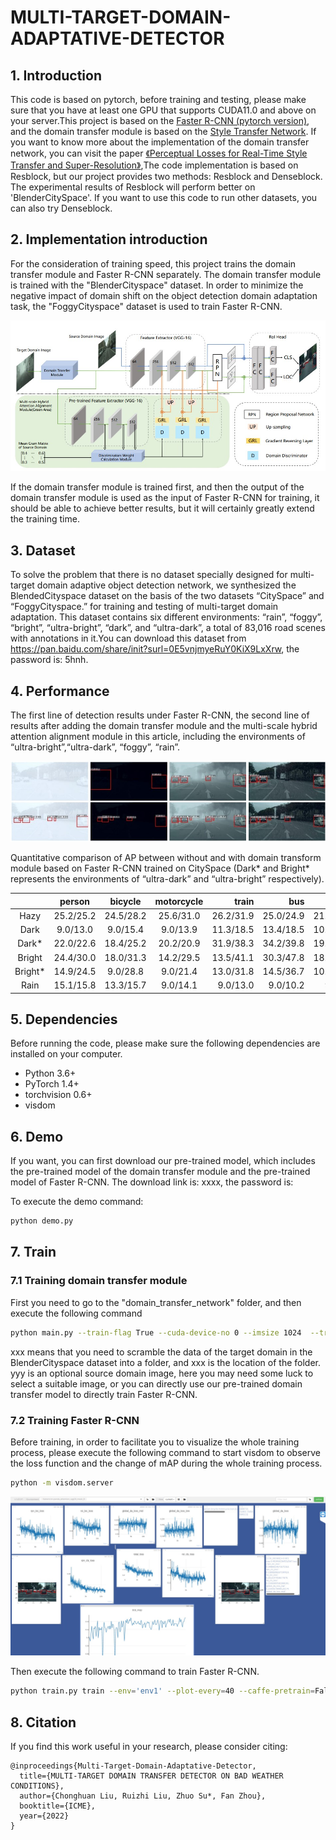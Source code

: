 # MULTI-TARGET-DOMAIN-ADAPTATIVE-DETECTOR

## 1. Introduction
This code is based on pytorch, before training and testing, please make sure that you have at least one GPU that supports CUDA11.0 and above on your server.This project is based on the [Faster R-CNN (pytorch version)](https://github.com/chenyuntc/simple-faster-rcnn-pytorch), and the domain transfer module is based on the [Style Transfer Network](https://github.com/tyui592/Perceptual_loss_for_real_time_style_transfer). If you want to know more about the implementation of the domain transfer network, you can visit the paper [《Perceptual Losses for Real-Time Style Transfer
and Super-Resolution》](https://arxiv.org/pdf/1603.08155),The code implementation is based on Resblock, but our project provides two methods: Resblock and Denseblock. The experimental results of Resblock will perform better on 'BlenderCitySpace'. If you want to use this code to run other datasets, you can also try Denseblock.


## 2. Implementation introduction
For the consideration of training speed, this project trains the domain transfer module and Faster R-CNN separately. The domain transfer module is trained with the "BlenderCityspace" dataset. In order to minimize the negative impact of domain shift on the object detection domain adaptation task, the "FoggyCityspace" dataset is used to train Faster R-CNN.

![newtork](./md_image/network.jpg)

If the domain transfer module is trained first, and then the output of the domain transfer module is used as the input of Faster R-CNN for training, it should be able to achieve better results, but it will certainly greatly extend the training time.


## 3. Dataset
To solve the problem that there is no dataset specially designed for multi-target domain adaptive object detection network, we synthesized the BlendedCityspace dataset on the basis of the two datasets “CitySpace” and “FoggyCityspace.” for
training and testing of multi-target domain adaptation. This
dataset contains six different environments: “rain”, “foggy”,
“bright”, “ultra-bright”, “dark”, and “ultra-dark”, a total of
83,016 road scenes with annotations in it.You can download this dataset from https://pan.baidu.com/share/init?surl=0E5vnjmyeRuY0KiX9LxXrw, the password is: 5hnh.

## 4. Performance
The first line of detection results under Faster R-CNN, the second line of results after adding the domain transfer module and the multi-scale hybrid attention alignment module in this article, including the environments of “ultra-bright”,“ultra-dark”, “foggy”, “rain”.

![performance](./md_image/performance.jpg)

 Quantitative comparison of AP between without and with domain transform module based on Faster R-CNN trained on CitySpace (Dark* and Bright* represents the environments of “ultra-dark” and “ultra-bright” respectively).

 |           |person|bicycle|motorcycle| train |bus| truck| car| rider| mean
| :------------: | :--------: | :---------: |:---: |---: |---: |---: |---: |---: |---: |
|Hazy |25.2/25.2 |24.5/28.2| 25.6/31.0 |26.2/31.9| 25.0/24.9 |21.5/23.8 |27.2/35.7 |31.2/32.1| 25.8/29.1|
|Dark |9.0/13.0| 9.0/15.4| 9.0/13.9| 11.3/18.5| 13.4/18.5| 10.0/12.7| 23.2/32.4| 9.0/14.9| 11.8/17.4|
|Dark* |22.0/22.6| 18.4/25.2| 20.2/20.9| 31.9/38.3| 34.2/39.8| 19.3/21.8| 35.4/42.6| 23.9/29.1| 25.7/30.0|
|Bright| 24.4/30.0 |18.0/31.3| 14.2/29.5 |13.5/41.1| 30.3/47.8| 18.5/29.7| 34.1/44.5| 24.2/40.5 |22.2/36.8|
|Bright*| 14.9/24.5 |9.0/28.8| 9.0/21.4 |13.0/31.8| 14.5/36.7| 10.6/23.6| 18.0/43.2| 9.0/36.7| 12.3/30.7|
|Rain| 15.1/15.8| 13.3/15.7| 9.0/14.1| 9.0/13.0| 9.0/10.2| 9.0/7.5| 17.2/18.0| 17.0/17.0| 12.0/14.0|



## 5. Dependencies
Before running the code, please make sure the following dependencies are installed on your computer.
* Python 3.6+
* PyTorch 1.4+
* torchvision 0.6+
* visdom

## 6. Demo
If you want, you can first download our pre-trained model, which includes the pre-trained model of the domain transfer module and the pre-trained model of Faster R-CNN. The download link is: xxxx, the password is:

To execute the demo command:
```Bash
python demo.py
```
## 7. Train

### 7.1 Training domain transfer module

First you need to go to the "domain_transfer_network" folder, and then execute the following command

```Bash
python main.py --train-flag True --cuda-device-no 0 --imsize 1024  --train-content xxx --train-style yyy --save-path train_model_save/
```
xxx means that you need to scramble the data of the target domain in the BlenderCityspace dataset into a folder, and xxx is the location of the folder. yyy is an optional source domain image, here you may need some luck to select a suitable image, or you can directly use our pre-trained domain transfer model to directly train Faster R-CNN.

### 7.2 Training Faster R-CNN
Before training, in order to facilitate you to visualize the whole training process, please execute the following command to start visdom to observe the loss function and the change of mAP during the whole training process.
```Bash
python -m visdom.server
```
![visdom](./md_image/visdom.jpg)

Then execute the following command to train Faster R-CNN.

```Bash
python train.py train --env='env1' --plot-every=40 --caffe-pretrain=False
```

## 8. Citation
If you find this work useful in your research, please consider citing:

```
@inproceedings{Multi-Target-Domain-Adaptative-Detector,
  title={MULTI-TARGET DOMAIN TRANSFER DETECTOR ON BAD WEATHER CONDITIONS},
  author={Chonghuan Liu, Ruizhi Liu, Zhuo Su*, Fan Zhou},
  booktitle={ICME},
  year={2022}
}
```










